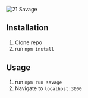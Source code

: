 ![21 Savage](https://im2.ezgif.com/tmp/ezgif-2-a994b5c27e.gif)

## Installation

1. Clone repo
2. run `npm install`

## Usage

1. run `npm run savage`
2. Navigate to `localhost:3000`
